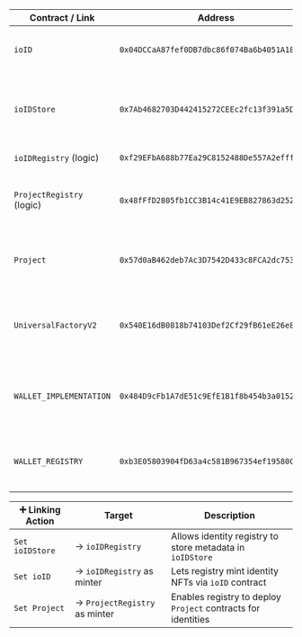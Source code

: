 | Contract / Link         | Address                                     | Purpose / Role                                                             |
|-------------------------|---------------------------------------------|-----------------------------------------------------------------------------|
| `ioID`                  | `0x04DCCaA87fef0DB7dbc86f074Ba6b4051A1837CF` | ERC-721 NFT contract for decentralized identities                          |
| `ioIDStore`             | `0x7Ab4682703D442415272CEEc2fc13f391a5D9041` | Attribute storage for identities (metadata, KYC, public keys, etc.)        |
| `ioIDRegistry` (logic)  | `0xf29EFbA688b77Ea29C8152488De557A2efff5c7d` | Identity registry logic contract                                           |
| `ProjectRegistry` (logic)| `0x48fFfD2805fb1CC3B14c41E9EB827863d252d15f`| Project registry logic for managing user-linked projects                   |
| `Project`               | `0x57d0aB462deb7Ac3D7542D433c8FCA2dc753a6A2` | Minimal project template contract (used by ProjectRegistry)                |
| `UniversalFactoryV2`    | `0x540E16dB0818b74103Def2Cf29fB61eE26e851F3` | Beacon-based factory to deploy user-linked identity/project registries     |
| `WALLET_IMPLEMENTATION` | `0x484D9cFb1A7dE51c9EfE1B1f8b454b3a0152dAaB` | Dummy smart wallet logic (minimal Ownable wallet with `execute(...)`)     |
| `WALLET_REGISTRY`       | `0xb3E05803904fD63a4c581B967354ef19580C6E93` | Registry + deployer for smart wallets per user/identity                    |

| ➕ Linking Action        | Target                                       | Description                                                                |
|-------------------------|----------------------------------------------|----------------------------------------------------------------------------|
| `Set ioIDStore`         | → `ioIDRegistry`                             | Allows identity registry to store metadata in `ioIDStore`                  |
| `Set ioID`              | → `ioIDRegistry` as minter                   | Lets registry mint identity NFTs via `ioID` contract                       |
| `Set Project`           | → `ProjectRegistry` as minter                | Enables registry to deploy `Project` contracts for identities              |